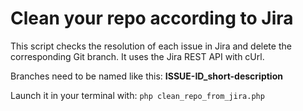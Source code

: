 # Clean your repo according to Jira
This script checks the resolution of each issue in Jira and delete the corresponding Git branch.
It uses the Jira REST API with cUrl.

Branches need to be named like this: **ISSUE-ID_short-description**

Launch it in your terminal with: `php clean_repo_from_jira.php`
